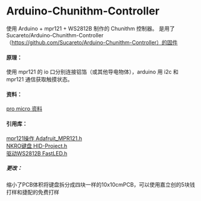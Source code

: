 # Arduino-Chunithm-Controller
使用 Arduino + mpr121 + WS2812B 制作的 Chunithm 控制器。
是用了Sucareto/Arduino-Chunithm-Controller（https://github.com/Sucareto/Arduino-Chunithm-Controller）的固件

#### 原理：  
使用 mpr121 的 io 口分别连接铝箔（或其他导电物体），arduino 用 i2c 和 mpr121 通信获取触摸状态。  

#### 资料：  
[pro micro 资料](https://learn.sparkfun.com/tutorials/pro-micro--fio-v3-hookup-guide/hardware-overview-pro-micro)    

#### 引用库：  
[mpr121操作 Adafruit_MPR121.h](https://github.com/adafruit/Adafruit_MPR121)  
[NKRO键盘 HID-Project.h](https://github.com/NicoHood/HID)  
[驱动WS2812B FastLED.h](https://github.com/FastLED/FastLED)

##### 更改：
缩小了PCB体积将键盘拆分成四块一样的10x10cmPCB，可以使用嘉立创的5块钱打样和捷配的免费打样
